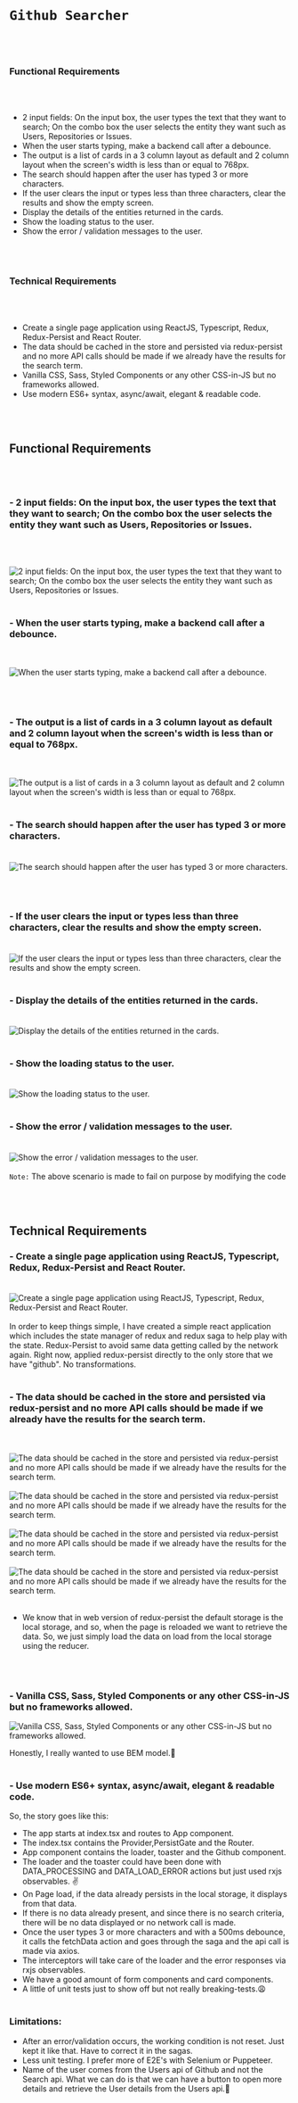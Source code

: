 # `Github Searcher`
<br/><br/>
### Functional Requirements
<br/><br/>
- 2 input fields: On the input box, the user types the text that they want to search; On the combo box the user selects the entity they want such as Users, Repositories or Issues.
- When the user starts typing, make a backend call after a debounce.
- The output is a list of cards in a 3 column layout as default and 2 column layout when the screen's width is less than or equal to 768px.
- The search should happen after the user has typed 3 or more characters.
- If the user clears the input or types less than three characters, clear the results and show the empty screen.
- Display the details of the entities returned in the cards.
- Show the loading status to the user.
- Show the error / validation messages to the user.

<br/><br/>
### Technical Requirements
<br/><br/>
- Create a single page application using ReactJS, Typescript, Redux, Redux-Persist and React Router.
- The data should be cached in the store and persisted via redux-persist and no more API calls should be made if we already have the results for the search term.
- Vanilla CSS, Sass, Styled Components or any other CSS-in-JS but no frameworks allowed.
- Use modern ES6+ syntax, async/await, elegant & readable code.

<br/><br/>
## Functional Requirements
<br/><br/>
### - 2 input fields: On the input box, the user types the text that they want to search; On the combo box the user selects the entity they want such as Users, Repositories or Issues.
<br/><br/>

![2 input fields: On the input box, the user types the text that they want to search; On the combo box the user selects the entity they want such as Users, Repositories or Issues.](http://bigjapps.com/images/Untitled.gif)
<br/><br/>

### - When the user starts typing, make a backend call after a debounce.
<br/><br/>
![When the user starts typing, make a backend call after a debounce.](http://bigjapps.com/images/Untitled1.gif)


<br/><br/>


### - The output is a list of cards in a 3 column layout as default and 2 column layout when the screen's width is less than or equal to 768px.
<br/><br/>
![The output is a list of cards in a 3 column layout as default and 2 column layout when the screen's width is less than or equal to 768px.](http://bigjapps.com/images/Untitled22.gif)
<br/><br/>
### - The search should happen after the user has typed 3 or more characters.<br/><br/>
![The search should happen after the user has typed 3 or more characters.](http://bigjapps.com/images/Untitled3.gif)

<br/><br/>
### - If the user clears the input or types less than three characters, clear the results and show the empty screen.<br/><br/>
![If the user clears the input or types less than three characters, clear the results and show the empty screen.](http://bigjapps.com/images/Untitled4.gif)
<br/><br/>
### - Display the details of the entities returned in the cards.<br/><br/>
![Display the details of the entities returned in the cards.](http://bigjapps.com/images/Untitled5.gif)
<br/><br/>
### - Show the loading status to the user.<br/><br/>
![Show the loading status to the user.](http://bigjapps.com/images/Untitled6.gif)
<br/><br/>
### - Show the error / validation messages to the user.<br/><br/>
![Show the error / validation messages to the user.](http://bigjapps.com/images/Untitled7.gif)
<br/><br/>
`Note:` The above scenario is made to fail on purpose by modifying the code



<br/><br/>
## Technical Requirements
### - Create a single page application using ReactJS, Typescript, Redux, Redux-Persist and React Router.<br/><br/>
![Create a single page application using ReactJS, Typescript, Redux, Redux-Persist and React Router.](http://bigjapps.com/images/tech.png)
<br/><br/>
In order to keep things simple, I have created a simple react application which includes the state manager of redux and redux saga to help play with the state.
Redux-Persist to avoid same data getting called by the network again. Right now, applied redux-persist directly to the only store that we have "github". No transformations.
<br/><br/>
### - The data should be cached in the store and persisted via redux-persist and no more API calls should be made if we already have the results for the search term.
<br/><br/>
![The data should be cached in the store and persisted via redux-persist and no more API calls should be made if we already have the results for the search term.](http://bigjapps.com/images/tech1.png)
<br/><br/>
![The data should be cached in the store and persisted via redux-persist and no more API calls should be made if we already have the results for the search term.](http://bigjapps.com/images/tech2.png)
<br/><br/>
![The data should be cached in the store and persisted via redux-persist and no more API calls should be made if we already have the results for the search term.](http://bigjapps.com/images/tech3.png)
<br/><br/>
![The data should be cached in the store and persisted via redux-persist and no more API calls should be made if we already have the results for the search term.](http://bigjapps.com/images/tech4.gif)
<br/><br/>
- We know that in web version of redux-persist the default storage is the local storage, and so, when the page is reloaded we want to retrieve the data. So, we just simply load the data on load from the local storage using the reducer.


<br/><br/>
### - Vanilla CSS, Sass, Styled Components or any other CSS-in-JS but no frameworks allowed.
![Vanilla CSS, Sass, Styled Components or any other CSS-in-JS but no frameworks allowed.](http://bigjapps.com/images/tech5.png)

Honestly, I really wanted to use BEM model.:cop:
<br/><br/>
### - Use modern ES6+ syntax, async/await, elegant & readable code.

So, the story goes like this:
- The app starts at index.tsx and routes to App component.
- The index.tsx contains the Provider,PersistGate and the Router.
- App component contains the loader, toaster and the Github component.
- The loader and the toaster could have been done with DATA_PROCESSING and DATA_LOAD_ERROR actions but just used rxjs observables. :v:
- On Page load, if the data already persists in the local storage, it displays from that data.
- If there is no data already present, and since there is no search criteria, there will be no data displayed or no network call is made.
- Once the user types 3 or more characters and with a 500ms debounce, it calls the fetchData action and goes through the saga and the api call is made via axios.
- The interceptors will take care of the loader and the error responses via rxjs observables.
- We have a good amount of form components and card components.
- A little of unit tests just to show off but not really breaking-tests.:weary:
<br/><br/>
### Limitations:
- After an error/validation occurs, the working condition is not reset. Just kept it like that. Have to correct it in the sagas.
- Less unit testing. I prefer more of E2E's with Selenium or Puppeteer.
- Name of the user comes from the Users api of Github and not the Search api. What we can do is that we can have a button to open more details and retrieve the User details from the Users api.:construction: